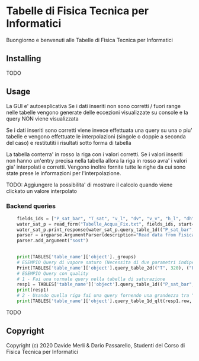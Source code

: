 # Tabelle di Fisica Tecnica per Informatici

Buongiorno e benvenuti alle Tabelle di Fisica Tecnica per Informatici

## Installing
TODO

## Usage
La GUI e' autoesplicativa
Se i dati inseriti non sono corretti / fuori range nelle tabelle vengono generate delle eccezioni visualizzate su console e la query NON viene visualizzata

Se i dati inseriti sono corretti viene invece effettuata una query su una o piu' tabelle e vengono effettuate le interpolazioni (singole o doppie a seconda del caso) e restitutiti i risultati sotto forma di tabella

La tabella conterra' in rosso la riga con i valori corretti. Se i valori inseriti non hanno un'entry precisa nella tabella allora la riga in rosso avra' i valori gia' interpolati e corretti. Vengono inoltre fornite tutte le righe da cui sono state prese le informazioni per l'interpolazione.

TODO: Aggiungere la possibilita' di mostrare il calcolo quando viene clickato un valore interpolato

### Backend queries

``` python
    fields_ids = ["P_sat_bar", "T_sat", "v_l", "dv", "v_v", "h_l", "dh", "h_v", "s_l", "ds", "s_v"]
    water_sat_p = read_form("Tabelle_Acqua_Fix.txt", fields_ids, start=5, end=84)
    water_sat_p.print_response(water_sat_p.query_table_1d(("P_sat_bar", 146.0)))
    parser = argparse.ArgumentParser(description="Read data from Fisica Tecnica per Informatici tables")
    parser.add_argument("sost")
    

    print(TABLES['table_name']['object']._groups)
    # ESEMPIO Query di vapore saturo (Necessita di due parametri indipedenti)
    Print(TABLES['table_name']['object'].query_table_2d(("T", 320), ("P_bar", 5.5)))
    # ESEMPIO Query con quality
    # 1 - Fai una normale query nella tabella di saturazione
    resp1 = TABLES['table_name']['object'].query_table_1d(("P_sat_bar", 0.95))
    print(resp1)
    # 2 - Usando quella riga fai una query fornendo una grandezza tra "h", "l", "s", "u", "x"
    print(TABLES['table_name']['object'].query_table_1d_qlt(resp1.row, ('x', 0.5)))
```

TODO

## Copyright

Copyright (c) 2020 Davide Merli & Dario Passarello, Studenti del Corso di Fisica Tecnica per Informatici 
